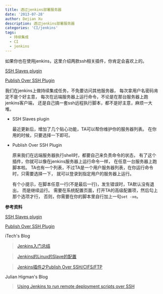 ```yaml
---
title: 透过jenkins部署服务器
date: '2013-07-28'
author: Dejian Xu
description: 透过jenkins部署服务器
categories: 'CI/jenkins'
tags:
  - 持续集成
  - CI
  - jenkins
---
```

如果你也在使用jenkins，这里介绍两款ssh相关插件，你肯定会喜欢上的。

[SSH Slaves plugin](https://wiki.jenkins-ci.org/display/JENKINS/SSH+Slaves+plugin)

[Publish Over SSH Plugin](https://wiki.jenkins-ci.org/display/JENKINS/Publish+Over+SSH+Plugin)

我们在jenkins上做持续集成任务，不免要访问其他服务器，
每次拿用户名密码肯定不是个好主意，
每次在远端服务器上运行命令，不论是在那台服务器上跑jenkins客户端，
还是自己搞一套ssh远程执行脚本，都不是好主意，麻烦一大堆。

* SSH Slaves plugin

  最近更新后，增加了几个贴心功能，TA可以帮你维护你的服务器列表。
  在你用的时候，只要选择一下即可。

* Publish Over SSH Plugin

  原来我们在远端服务器执行shell时，都要自己来负责命令的状态，
  有了这个插件，你就可以像在jenkins服务器上运行命令一样，
  在任意一台服务器上跑脚本啦。
  TA也有一个列表，不过TA是一个用户服务器列表，在你运行命令时，只需要选择一下，
  就可以登录到指定用户的服务器上运行。

  有个小提示，在脚本任意一行(不是最后一行)，发生错误时，TA默认没有退出，
  而是继续运行。
  需要在系统配置页面，打开TA的高级配置项，然后勾上那个选项才行，
  否则，你需要在你的脚本里自行加上一句`set -xe`。

**参考资料**

[SSH Slaves plugin](https://wiki.jenkins-ci.org/display/JENKINS/SSH+Slaves+plugin)

[Publish Over SSH Plugin](https://wiki.jenkins-ci.org/display/JENKINS/Publish+Over+SSH+Plugin)

iTech's Blog

>[Jenkins入门总结](http://www.cnblogs.com/itech/archive/2011/11/23/2260009.html)

>[Jenkins的Linux的Slave的配置](http://www.cnblogs.com/itech/archive/2011/11/10/2244690.html)

>[Jenkins插件之Publish Over SSH/CIFS/FTP](http://www.cnblogs.com/itech/archive/2011/11/21/2257377.html)

Julian Higman's Blog

>[Using Jenkins to run remote deployment scripts over SSH](http://julianhigman.com/blog/2012/02/25/using-jenkins-to-run-remote-deployment-scripts-over-ssh/)
